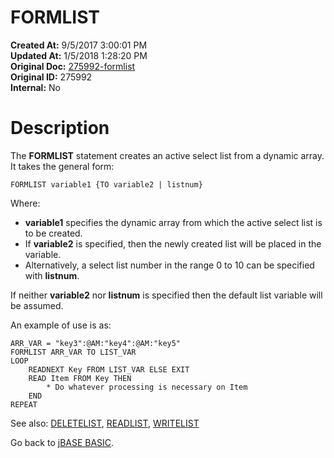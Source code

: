 # FORMLIST

**Created At:** 9/5/2017 3:00:01 PM  
**Updated At:** 1/5/2018 1:28:20 PM  
**Original Doc:** [275992-formlist](https://docs.jbase.com/36868-jbase-basic/275992-formlist)  
**Original ID:** 275992  
**Internal:** No  


# Description

The **FORMLIST** statement creates an active select list from a dynamic array. It takes the general form:

```
FORMLIST variable1 {TO variable2 | listnum}
```

Where:

- **variable1** specifies the dynamic array from which the active select list is to be created.
- If **variable2** is specified, then the newly created list will be placed in the variable.
- Alternatively, a select list number in the range 0 to 10 can be specified with **listnum**.


If neither **variable2** nor **listnum** is specified then the default list variable will be assumed.

An example of use is as:

```
ARR_VAR = "key3":@AM:"key4":@AM:"key5"
FORMLIST ARR_VAR TO LIST_VAR 
LOOP
    READNEXT Key FROM LIST_VAR ELSE EXIT
    READ Item FROM Key THEN
        * Do whatever processing is necessary on Item
    END
REPEAT
```



See also: [DELETELIST](./../deletelist), [READLIST](./../readlist), [WRITELIST](./../writelist)

Go back to [jBASE BASIC](./../jbase-basic-programmers-reference-guide).
